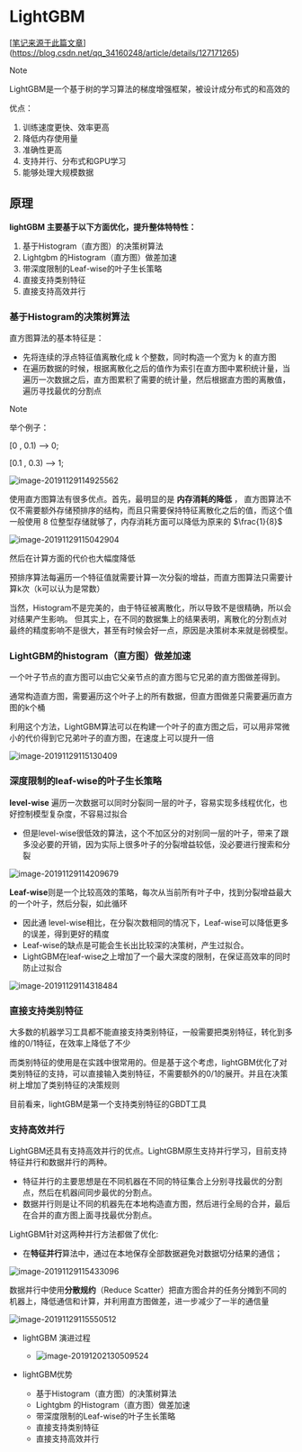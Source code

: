 # LightGBM

[[笔记来源于此篇文章](https://blog.csdn.net/qq_34160248/article/details/127171265)](https://blog.csdn.net/qq_34160248/article/details/127171265)

> [!note]
>
> LightGBM是一个基于树的学习算法的梯度增强框架，被设计成分布式的和高效的
>
> 优点：
>
> 1. 训练速度更快、效率更高
> 2. 降低内存使用量
> 3. 准确性更高
> 4. 支持并行、分布式和GPU学习
> 5. 能够处理大规模数据

## 原理

**lightGBM 主要基于以下方面优化，提升整体特特性：**

1. 基于Histogram（直方图）的决策树算法
2. Lightgbm 的Histogram（直方图）做差加速
3. 带深度限制的Leaf-wise的叶子生长策略
4. 直接支持类别特征
5. 直接支持高效并行

### 基于Histogram的决策树算法

直方图算法的基本特征是：

- 先将连续的浮点特征值离散化成 k 个整数，同时构造一个宽为 k 的直方图
- 在遍历数据的时候，根据离散化之后的值作为索引在直方图中累积统计量，当遍历一次数据之后，直方图累积了需要的统计量，然后根据直方图的离散值，遍历寻找最优的分割点

> [!note]
>
> 举个例子：
>
> [0 , 0.1) --> 0;
>
> [0.1 , 0.3) --> 1;

![image-20191129114925562](https://picture-typora.obs.cn-north-4.myhuaweicloud.com/images/35d71fb09163c0e766d79562250dc46e.jpeg)

使用直方图算法有很多优点。首先，最明显的是 **内存消耗的降低** ， 直方图算法不仅不需要额外存储预排序的结构，而且只需要保持特征离散化之后的值，而这个值一般使用 8 位整型存储就够了，内存消耗方面可以降低为原来的 $\frac{1}{8}$

![image-20191129115042904](https://picture-typora.obs.cn-north-4.myhuaweicloud.com/images/e8cbbc762feb07415ffa7e7e878eb56a.jpeg)

然后在计算方面的代价也大幅度降低

预排序算法每遍历一个特征值就需要计算一次分裂的增益，而直方图算法只需要计算k次（k可以认为是常数）

当然，Histogram不是完美的，由于特征被离散化，所以导致不是很精确，所以会对结果产生影响。
但其实上，在不同的数据集上的结果表明，离散化的分割点对最终的精度影响不是很大，甚至有时候会好一点，原因是决策树本来就是弱模型。

### LightGBM的histogram（直方图）做差加速

一个叶子节点的直方图可以由它父亲节点的直方图与它兄弟的直方图做差得到。

通常构造直方图，需要遍历这个叶子上的所有数据，但直方图做差只需要遍历直方图的k个桶

利用这个方法，LightGBM算法可以在构建一个叶子的直方图之后，可以用非常微小的代价得到它兄弟叶子的直方图，在速度上可以提升一倍

![image-20191129115130409](https://picture-typora.obs.cn-north-4.myhuaweicloud.com/images/c8814e4f140ec605d604bb93dbb05d83.jpeg)

### 深度限制的leaf-wise的叶子生长策略

**level-wise** 遍历一次数据可以同时分裂同一层的叶子，容易实现多线程优化，也好控制模型复杂度，不容易过拟合

- 但是level-wise很低效的算法，这个不加区分的对别同一层的叶子，带来了跟多没必要的开销，因为实际上很多叶子的分裂增益较低，没必要进行搜索和分裂

![image-20191129114209679](https://picture-typora.obs.cn-north-4.myhuaweicloud.com/images/d80f0b5be70348c5e09ed546e26860c8.jpeg)

**Leaf-wise**则是一个比较高效的策略，每次从当前所有叶子中，找到分裂增益最大的一个叶子，然后分裂，如此循环

- 因此通 level-wise相比，在分裂次数相同的情况下，Leaf-wise可以降低更多的误差，得到更好的精度
- Leaf-wise的缺点是可能会生长出比较深的决策树，产生过拟合。
- LightGBM在leaf-wise之上增加了一个最大深度的限制，在保证高效率的同时防止过拟合

![image-20191129114318484](https://picture-typora.obs.cn-north-4.myhuaweicloud.com/images/7eff32ea3c1aeba06e9516b7dad4eec2.jpeg)

### 直接支持类别特征

大多数的机器学习工具都不能直接支持类别特征，一般需要把类别特征，转化到多维的0/1特征，在效率上降低了不少

而类别特征的使用是在实践中很常用的。但是基于这个考虑，lightGBM优化了对类别特征的支持，可以直接输入类别特征，不需要额外的0/1的展开。并且在决策树上增加了类别特征的决策规则

目前看来，lightGBM是第一个支持类别特征的GBDT工具

### 支持高效并行

LightGBM还具有支持高效并行的优点。LightGBM原生支持并行学习，目前支持特征并行和数据并行的两种。

- 特征并行的主要思想是在不同机器在不同的特征集合上分别寻找最优的分割点，然后在机器间同步最优的分割点。
- 数据并行则是让不同的机器先在本地构造直方图，然后进行全局的合并，最后在合并的直方图上面寻找最优分割点。

LightGBM针对这两种并行方法都做了优化:

- 在**特征并行**算法中，通过在本地保存全部数据避免对数据切分结果的通信；

![image-20191129115433096](https://picture-typora.obs.cn-north-4.myhuaweicloud.com/images/22f8d736552cdbaef645e56d706c3cdc.jpeg)

数据并行中使用**分散规约**（Reduce Scatter）把直方图合并的任务分摊到不同的机器上，降低通信和计算，并利用直方图做差，进一步减少了一半的通信量

![image-20191129115550512](https://picture-typora.obs.cn-north-4.myhuaweicloud.com/images/834d2145b1b996262dffb05a15303166.jpeg)

- lightGBM 演进过程
  - ![image-20191202130509524](https://picture-typora.obs.cn-north-4.myhuaweicloud.com/images/bf7ac9937b8e3272f27825bbda9a0aaf.jpeg)

- lightGBM优势
  - 基于Histogram（直方图）的决策树算法
  - Lightgbm 的Histogram（直方图）做差加速
  - 带深度限制的Leaf-wise的叶子生长策略
  - 直接支持类别特征
  - 直接支持高效并行